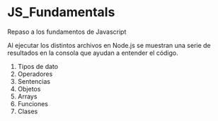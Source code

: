 # JS_Fundamentals

Repaso a los fundamentos de Javascript

Al ejecutar los distintos archivos en Node.js se muestran una serie de resultados en la consola que ayudan a entender el código.

1) Tipos de dato
2) Operadores
3) Sentencias
4) Objetos
5) Arrays
6) Funciones
7) Clases